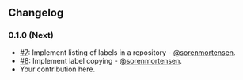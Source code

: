 ## Changelog

### 0.1.0 (Next)

* [#7](https://github.com/econobox/ghtool/pull/7): Implement listing of labels in a repository - [@sorenmortensen](https://github.com/sorenmortensen).
* [#8](https://github.com/econobox/ghtool/pull/8): Implement label copying - [@sorenmortensen](https://github.com/sorenmortensen).
* Your contribution here.
